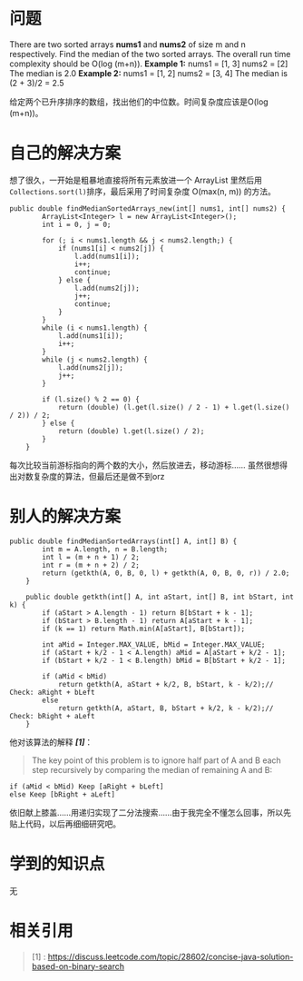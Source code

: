 # 问题
There are two sorted arrays **nums1** and **nums2** of size m and n respectively.
Find the median of the two sorted arrays. The overall run time complexity should be O(log (m+n)).
**Example 1:**
nums1 = [1, 3]
nums2 = [2]
The median is 2.0
**Example 2:**
nums1 = [1, 2]
nums2 = [3, 4]
The median is (2 + 3)/2 = 2.5

给定两个已升序排序的数组，找出他们的中位数。时间复杂度应该是O(log (m+n))。


# 自己的解决方案

想了很久，一开始是粗暴地直接将所有元素放进一个 ArrayList 里然后用```Collections.sort(l)```排序，最后采用了时间复杂度 O(max(n, m)) 的方法。

```
public double findMedianSortedArrays_new(int[] nums1, int[] nums2) {
        ArrayList<Integer> l = new ArrayList<Integer>();
		int i = 0, j = 0;

		for (; i < nums1.length && j < nums2.length;) {
			if (nums1[i] < nums2[j]) {
				l.add(nums1[i]);
				i++;
				continue;
			} else {
				l.add(nums2[j]);
				j++;
				continue;
			}
		}
		while (i < nums1.length) {
			l.add(nums1[i]);
			i++;
		}
		while (j < nums2.length) {
			l.add(nums2[j]);
			j++;
		}

		if (l.size() % 2 == 0) {
			return (double) (l.get(l.size() / 2 - 1) + l.get(l.size() / 2)) / 2;
		} else {
			return (double) l.get(l.size() / 2);
		}
    }
```

每次比较当前游标指向的两个数的大小，然后放进去，移动游标……
虽然很想得出对数复杂度的算法，但最后还是做不到orz

# 别人的解决方案

```
public double findMedianSortedArrays(int[] A, int[] B) {
	    int m = A.length, n = B.length;
	    int l = (m + n + 1) / 2;
	    int r = (m + n + 2) / 2;
	    return (getkth(A, 0, B, 0, l) + getkth(A, 0, B, 0, r)) / 2.0;
	}

    public double getkth(int[] A, int aStart, int[] B, int bStart, int k) {
    	if (aStart > A.length - 1) return B[bStart + k - 1];            
    	if (bStart > B.length - 1) return A[aStart + k - 1];                
    	if (k == 1) return Math.min(A[aStart], B[bStart]);
    	
    	int aMid = Integer.MAX_VALUE, bMid = Integer.MAX_VALUE;
    	if (aStart + k/2 - 1 < A.length) aMid = A[aStart + k/2 - 1]; 
    	if (bStart + k/2 - 1 < B.length) bMid = B[bStart + k/2 - 1];        
    	
    	if (aMid < bMid) 
    	    return getkth(A, aStart + k/2, B, bStart, k - k/2);// Check: aRight + bLeft 
    	else 
    		return getkth(A, aStart, B, bStart + k/2, k - k/2);// Check: bRight + aLeft
    }
```
他对该算法的解释 ***[1]***：
>The key point of this problem is to ignore half part of A and B each step recursively by comparing the median of remaining A and B:
```
if (aMid < bMid) Keep [aRight + bLeft] 
else Keep [bRight + aLeft]
```

依旧献上膝盖……用递归实现了二分法搜索……由于我完全不懂怎么回事，所以先贴上代码，以后再细细研究吧。

# 学到的知识点

无

# 相关引用
> [1] : https://discuss.leetcode.com/topic/28602/concise-java-solution-based-on-binary-search